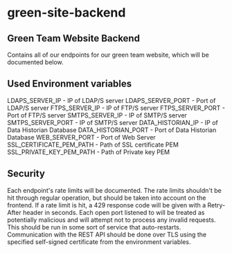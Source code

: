 # green-site-backend



## Green Team Website Backend
Contains all of our endpoints for our green team website, which will be documented below.

## Used Environment variables
LDAPS_SERVER_IP - IP of LDAP/S server
LDAPS_SERVER_PORT - Port of LDAP/S server
FTPS_SERVER_IP - IP of FTP/S server
FTPS_SERVER_PORT - Port of FTP/S server
SMTPS_SERVER_IP - IP of SMTP/S server
SMTPS_SERVER_PORT - IP of SMTP/S server
DATA_HISTORIAN_IP - IP of Data Historian Database
DATA_HISTORIAN_PORT - Port of Data Historian Database
WEB_SERVER_PORT - Port of Web Server
SSL_CERTIFICATE_PEM_PATH - Path of SSL certificate PEM
SSL_PRIVATE_KEY_PEM_PATH - Path of Private key PEM

## Security
Each endpoint's rate limits will be documented. The rate limits shouldn't be hit through regular operation, but should be taken into account on the frontend. If a rate limit is hit, a 429 response code will be given with a Retry-After header in seconds. Each open port listened to will be treated as potentially malicious and will attempt not to process any invalid requests. This should be run in some sort of service that auto-restarts. Communication with the REST API should be done over TLS using the specified self-signed certificate from the environment variables.
